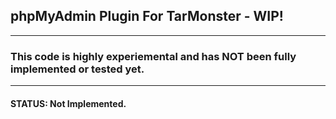 <h2> phpMyAdmin Plugin For TarMonster - WIP!</h2>
<hr>
<h3> This code is highly experiemental and has NOT been fully implemented or tested yet.</h3>
<hr>
<h4>STATUS: Not Implemented.</h4>
